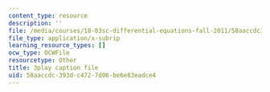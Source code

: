 ```yaml
---
content_type: resource
description: ''
file: /media/courses/18-03sc-differential-equations-fall-2011/58aaccdc393dc4727d06be6e83eadce4_eyNm7XGJr4s.srt
file_type: application/x-subrip
learning_resource_types: []
ocw_type: OCWFile
resourcetype: Other
title: 3play caption file
uid: 58aaccdc-393d-c472-7d06-be6e83eadce4
---
```


